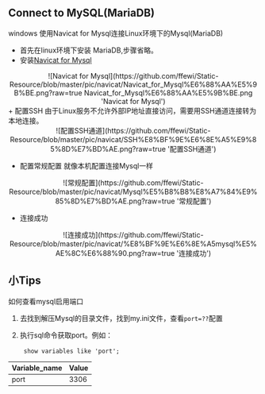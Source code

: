 <style type="text/css">
    .markdown-body pre code{
        color:black;
    }
</style>

## Connect to MySQL(MariaDB)
windows 使用Navicat for Mysql连接Linux环境下的Mysql(MariaDB)

+ 首先在linux环境下安装 MariaDB,步骤省略。
+ 安装[Navicat for Mysql](http://www.navicat.com.cn/products/navicat-for-mysql 'Navicat for Mysql')
<center>![Navicat for Mysql](https://github.com/ffewi/Static-Resource/blob/master/pic/navicat/Navicat_for_Mysql%E6%88%AA%E5%9B%BE.png?raw=true Navicat_for_Mysql%E6%88%AA%E5%9B%BE.png 'Navicat for Mysql')</center>
+ 配置SSH    
    由于Linux服务不允许外部IP地址直接访问，需要用SSH通道连接转为本地连接。
<center>![配置SSH通道](https://github.com/ffewi/Static-Resource/blob/master/pic/navicat/SSH%E8%BF%9E%E6%8E%A5%E9%85%8D%E7%BD%AE.png?raw=true '配置SSH通道')</center>

+ 配置常规配置
    就像本机配置连接Mysql一样
<center>![常规配置](https://github.com/ffewi/Static-Resource/blob/master/pic/navicat/Mysql%E5%B8%B8%E8%A7%84%E9%85%8D%E7%BD%AE.png?raw=true '常规配置')</center>

+ 连接成功    
<center>![连接成功](https://github.com/ffewi/Static-Resource/blob/master/pic/navicat/%E8%BF%9E%E6%8E%A5mysql%E5%AE%8C%E6%88%90.png?raw=true '连接成功')</center>


## 小Tips

如何查看mysql启用端口


1. 去找到解压Mysql的目录文件，找到my.ini文件，查看<code>port=??</code>配置

2. 执行sql命令获取port。例如：

        show variables like 'port';

| Variable_name | Value |
| ------------- | ----- |
| port          | 3306  |

<!-- 代码高亮 -->
<link href="../css/md_code.min.css" rel="stylesheet">
<script src="../js/highlight.min.js"></script>
<script >hljs.initHighlightingOnLoad();</script>  
<!-- 代码高亮结束 -->
